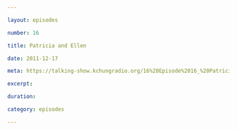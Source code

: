 ```yaml
---

layout: episodes

number: 16

title: Patricia and Ellen

date: 2011-12-17

meta: https://talking-show.kchungradio.org/16%20Episode%2016_%20Patricia%20and%20Ellen.mp3

excerpt: 

duration: 

category: episodes

---
```


